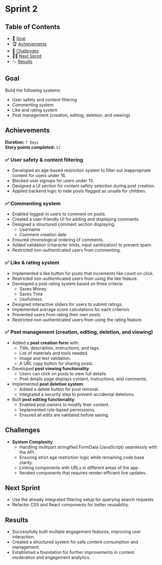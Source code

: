 # Sprint 2

## Table of Contents

- 💪 [Goal](#goal)
- 🏆 [Achievements](#achievements)
- 🗻 [Challenges](#challenges)
- 🏃‍♂️ [Next Sprint](#next-sprint)
- 📉 [Results](#results)

## Goal

Build the following systems:
- User safety and content filtering
- Commenting system
- Like and rating system
- Post management (creation, editing, deletion, and viewing)

## Achievements

**Duration:** `7 Days`  
**Story points completed:** `17`

### ✅ **User safety & content filtering**  
- Developed an age-based restriction system to filter out inappropriate content for users under 16.
- Blocked user signups for users under 13.
- Designed a UI section for content safety selection during post creation.
- Applied backend logic to hide posts flagged as unsafe for children.

### ✅ **Commenting system**  
- Enabled logged-in users to comment on posts.
- Created a user-friendly UI for adding and displaying comments.
- Designed a structured comment section displaying:
  - Username
  - Comment creation date
- Ensured chronological ordering of comments.
- Added validation (character limits, input sanitization) to prevent spam.
- Restricted non-authenticated users from commenting.

### ✅ **Like & rating system**  
- Implemented a like button for posts that increments like count on click.
- Restricted non-authenticated users from using the like feature.
- Developed a post rating system based on three criteria:
  - Saves Money
  - Saves Time
  - Usefulness
- Designed interactive sliders for users to submit ratings.
- Implemented average score calculations for each criterion.
- Prevented users from rating their own posts.
- Restricted non-authenticated users from using the rating feature.

### ✅ **Post management (creation, editing, deletion, and viewing)**  
- Added a **post creation form** with:
  - Title, description, instructions, and tags.
  - List of materials and tools needed.
  - Image and text validation.
  - A URL copy button for sharing posts.
- Developed **post viewing functionality**:
  - Users can click on posts to view full details.
  - Post details page displays content, instructions, and comments.
- Implemented **post deletion system**:
  - Added a delete button for post removal.
  - Integrated a security step to prevent accidental deletions.
- Built **post editing functionality**:
  - Enabled post owners to modify their content.
  - Implemented role-based permissions.
  - Ensured all edits are validated before saving.

## Challenges

- **System Complexity**
  - Handling multipart stringified FormData (JavaScript) seamlessly with the API.
  - Ensuring strict age restriction logic while remaining code base clarity.
  - Linking components with URLs in different areas of the app.
  - Iterated components that requires render-efficient live updates.

## Next Sprint

- Use the already integrated filtering setup for querying search requests.
- Refactor CSS and React components for better reusability.

## Results

- Successfully built multiple engagement features, improving user interaction.
- Created a structured system for safe content consumption and management.
- Established a foundation for further improvements in content moderation and engagement analytics.
